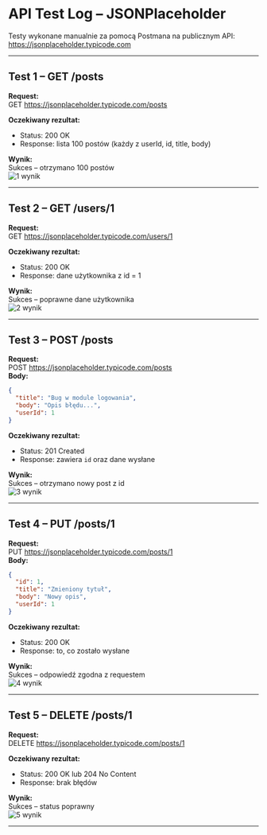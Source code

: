 # API Test Log – JSONPlaceholder

Testy wykonane manualnie za pomocą Postmana na publicznym API: https://jsonplaceholder.typicode.com

---

## Test 1 – GET /posts

**Request:**  
GET https://jsonplaceholder.typicode.com/posts

**Oczekiwany rezultat:**  
- Status: 200 OK  
- Response: lista 100 postów (każdy z userId, id, title, body)

**Wynik:**  
 Sukces – otrzymano 100 postów  
![1 wynik](assets/api-get-posts.png)

---

## Test 2 – GET /users/1

**Request:**  
GET https://jsonplaceholder.typicode.com/users/1

**Oczekiwany rezultat:**  
- Status: 200 OK  
- Response: dane użytkownika z id = 1

**Wynik:**  
 Sukces – poprawne dane użytkownika  
![2 wynik](assets/api-get-user1.png)

---

## Test 3 – POST /posts

**Request:**  
POST https://jsonplaceholder.typicode.com/posts  
**Body:**
```json
{
  "title": "Bug w module logowania",
  "body": "Opis błędu...",
  "userId": 1
}
```

**Oczekiwany rezultat:**  
- Status: 201 Created  
- Response: zawiera `id` oraz dane wysłane

**Wynik:**  
Sukces – otrzymano nowy post z id  
![3 wynik](assets/api-post-create.png)

---

## Test 4 – PUT /posts/1

**Request:**  
PUT https://jsonplaceholder.typicode.com/posts/1  
**Body:**
```json
{
  "id": 1,
  "title": "Zmieniony tytuł",
  "body": "Nowy opis",
  "userId": 1
}
```

**Oczekiwany rezultat:**  
- Status: 200 OK  
- Response: to, co zostało wysłane

**Wynik:**  
Sukces – odpowiedź zgodna z requestem  
![4 wynik](assets/api-put-update.png)

---

## Test 5 – DELETE /posts/1

**Request:**  
DELETE https://jsonplaceholder.typicode.com/posts/1

**Oczekiwany rezultat:**  
- Status: 200 OK lub 204 No Content  
- Response: brak błędów

**Wynik:**  
Sukces – status poprawny  
![5 wynik](assets/api-delete.png)

---